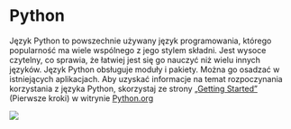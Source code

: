 # Python

Język Python to powszechnie używany język programowania, którego popularność ma wiele wspólnego z jego stylem składni. Jest wysoce czytelny, co sprawia, że łatwiej jest się go nauczyć niż wielu innych języków. Język Python obsługuje moduły i pakiety. Można go osadzać w istniejących aplikacjach. Aby uzyskać informacje na temat rozpoczynania korzystania z języka Python, skorzystaj ze strony [„Getting Started”](https://www.python.org/about/gettingstarted/) (Pierwsze kroki) w witrynie [Python.org](https://www.python.org)

![](https://files.gitbook.com/v0/b/gitbook-x-prod.appspot.com/o/spaces%2FY5ZuHF3yuXFWp1C46ZSo%2Fuploads%2Fgit-blob-6bd72c745aa81df1f25c09989fa19f672c631e59%2Fpythonlogo.jpg?alt=media)
